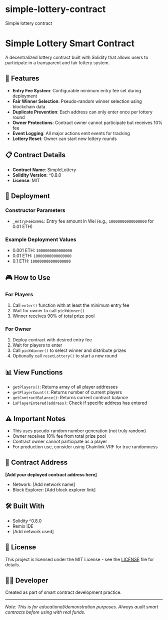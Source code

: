 # simple-lottery-contract
Simple lottery contract
# Simple Lottery Smart Contract

A decentralized lottery contract built with Solidity that allows users to participate in a transparent and fair lottery system.

## 🎯 Features

- **Entry Fee System**: Configurable minimum entry fee set during deployment
- **Fair Winner Selection**: Pseudo-random winner selection using blockchain data
- **Duplicate Prevention**: Each address can only enter once per lottery round
- **Owner Protections**: Contract owner cannot participate but receives 10% fee
- **Event Logging**: All major actions emit events for tracking
- **Lottery Reset**: Owner can start new lottery rounds

## 📋 Contract Details

- **Contract Name**: SimpleLottery
- **Solidity Version**: ^0.8.0
- **License**: MIT

## 🚀 Deployment

### Constructor Parameters
- `_entryFeeInWei`: Entry fee amount in Wei (e.g., `10000000000000000` for 0.01 ETH)

### Example Deployment Values
- 0.001 ETH: `1000000000000000`
- 0.01 ETH: `10000000000000000`
- 0.1 ETH: `100000000000000000`

## 🎮 How to Use

### For Players
1. Call `enter()` function with at least the minimum entry fee
2. Wait for owner to call `pickWinner()`
3. Winner receives 90% of total prize pool

### For Owner
1. Deploy contract with desired entry fee
2. Wait for players to enter
3. Call `pickWinner()` to select winner and distribute prizes
4. Optionally call `resetLottery()` to start a new round

## 📊 View Functions

- `getPlayers()`: Returns array of all player addresses
- `getPlayerCount()`: Returns number of current players
- `getContractBalance()`: Returns current contract balance
- `isPlayerEntered(address)`: Check if specific address has entered

## ⚠️ Important Notes

- This uses pseudo-random number generation (not truly random)
- Owner receives 10% fee from total prize pool
- Contract owner cannot participate as a player
- For production use, consider using Chainlink VRF for true randomness

## 📜 Contract Address

**[Add your deployed contract address here]**
- Network: [Add network name]
- Block Explorer: [Add block explorer link]

## 🛠️ Built With

- Solidity ^0.8.0
- Remix IDE
- [Add network used]

## 📄 License

This project is licensed under the MIT License - see the [LICENSE](LICENSE) file for details.

## 👨‍💻 Developer

Created as part of smart contract development practice.

---

*Note: This is for educational/demonstration purposes. Always audit smart contracts before using with real funds.*
